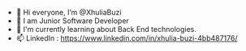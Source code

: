 - 👋 Hi everyone, I’m @XhuliaBuzi
- 👀 I am Junior Software Developer 
- 🌱 I'm currently learning about Back End technologies.
- 📫 LinkedIn : https://www.linkedin.com/in/xhulia-buzi-4bb487176/
